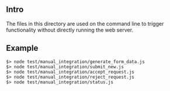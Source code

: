 ## Intro

The files in this directory are used on the command line to trigger functionality without
directly running the web server.

## Example

```
$> node test/manual_integration/generate_form_data.js
$> node test/manual_integration/submit_new.js
$> node test/manual_integration/accept_request.js
$> node test/manual_integration/reject_request.js
$> node test/manual_integration/status.js

```
